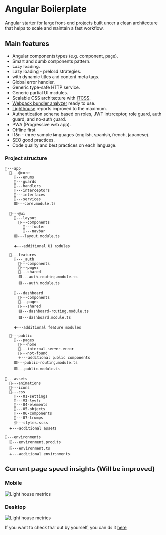 # Angular Boilerplate

Angular starter for large front-end projects built under a clean architecture that helps to scale and maintain a fast workflow.

## Main features

- Angular components types (e.g. component, page).
- Smart and dumb components pattern.
- Lazy loading.
- Lazy loading - preload strategies.
- with dynamic titles and content meta tags.
- Global error handler.
- Generic type-safe HTTP service.
- Generic partial UI modules.
- Scalable CSS architecture with [ITCSS](https://itcss.io/).
- [Webpack bundler analyzer](https://www.npmjs.com/package/webpack-bundle-analyzer) ready to use.
- [Lighthouse](https://developers.google.com/web/tools/lighthouse) reports improved to the maximum.
- Authentication scheme based on roles, JWT interceptor, role guard, auth guard, and no-auth guard.
- PWA (Progressive web app).
- Offline first
- i18n - three sample languages (english, spanish, french, japanese).
- SEO good practices.
- Code quality and best practices on each language.

### Project structure

```
📁---app
  📁---@core
    📁---enums
    📁---guards
    📁---handlers
    📁---interceptors
    📁---interfaces
    📁---services
    🟥---core.module.ts

  📁---@ui
    📁---layout
      📁---components
        📁---footer
        📁---navbar
    🟥---layout.module.ts

    ➕---additional UI modules

  📁---features
    📁---_auth
      📁---components
      📁---pages
      📁---shared
      🟥---auth-routing.module.ts
      🟥---auth.module.ts

    📁---dashboard
      📁---components
      📁---pages
      📁---shared
      🟥---dashboard-routing.module.ts
      🟥---dashboard.module.ts

    ➕---additional feature modules

  📁---public
    📁---pages
      📁---home
      📁---internal-server-error
      📁---not-found
      ➕---additional public components
    🟥---public-routing.module.ts
    🟥---public.module.ts

📁---assets
  📁---animations
  📁---icons
  📁---css
    📁---01-settings
    📁---02-tools
    📁---04-elements
    📁---05-objects
    📁---06-components
    📁---07-trumps
    🗄️---styles.scss
  ➕---additional assets

📁---environments
  🗄️---environment.prod.ts
  🗄️---environment.ts
  ➕---additional environments
```

## Current page speed insights (Will be improved)

### Mobile

![Light house metrics](https://i.imgur.com/ppul95L.png)

### Desktop

![Light house metrics](https://imgur.com/eMCTu25.png)

If you want to check that out by yourself, you can do it [here](https://developers.google.com/speed/pagespeed/insights/?hl=es&url=https%3A%2F%2Fangularboilerplate.netlify.app%2Flogin%3FreturnUrl%3D%252F&tab=desktop)
